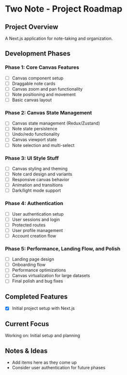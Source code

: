 # Two Note - Project Roadmap

## Project Overview

A Next.js application for note-taking and organization.

## Development Phases

### Phase 1: Core Canvas Features

- [ ] Canvas component setup
- [ ] Draggable note cards
- [ ] Canvas zoom and pan functionality
- [ ] Note positioning and movement
- [ ] Basic canvas layout

### Phase 2: Canvas State Management

- [ ] Canvas state management (Redux/Zustand)
- [ ] Note state persistence
- [ ] Undo/redo functionality
- [ ] Canvas viewport state
- [ ] Note selection and multi-select

### Phase 3: UI Style Stuff

- [ ] Canvas styling and theming
- [ ] Note card design and variants
- [ ] Responsive canvas behavior
- [ ] Animation and transitions
- [ ] Dark/light mode support

### Phase 4: Authentication

- [ ] User authentication setup
- [ ] User sessions and login
- [ ] Protected routes
- [ ] User profile management
- [ ] Account creation flow

### Phase 5: Performance, Landing Flow, and Polish

- [ ] Landing page design
- [ ] Onboarding flow
- [ ] Performance optimizations
- [ ] Canvas virtualization for large datasets
- [ ] Final polish and bug fixes

## Completed Features

- [x] Initial project setup with Next.js

## Current Focus

Working on: Initial setup and planning

## Notes & Ideas

- Add items here as they come up
- Consider user authentication for future phases
